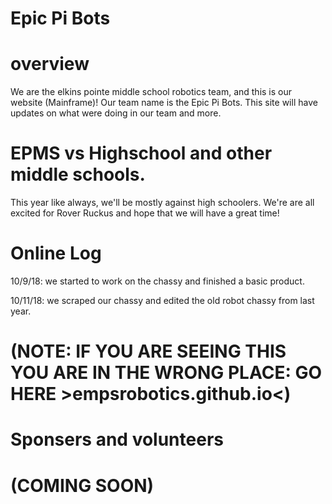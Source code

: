 # Epic Pi Bots

# overview
We are the elkins pointe middle school robotics team,
and this is our website (Mainframe)!
Our team name is the Epic Pi Bots.
This site will have updates on what were doing in our team and more.

# EPMS vs Highschool and other middle schools.
This year like always, we'll be mostly against high schoolers. 
We're are all excited for Rover Ruckus and hope that we will have a great time!

# Online Log

10/9/18: we started to work on the chassy and finished a basic product.

10/11/18:  we scraped our chassy and edited the old robot chassy from last year.
 
# (NOTE: IF YOU ARE SEEING THIS YOU ARE IN THE WRONG PLACE: GO HERE >empsrobotics.github.io<)

# Sponsers and volunteers 
# (COMING SOON)
